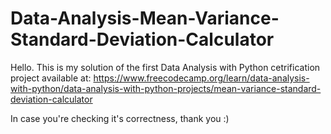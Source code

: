 # Data-Analysis-Mean-Variance-Standard-Deviation-Calculator
Hello.
This is my solution of the first Data Analysis with Python cetrification project available at: https://www.freecodecamp.org/learn/data-analysis-with-python/data-analysis-with-python-projects/mean-variance-standard-deviation-calculator

In case you're checking it's correctness, thank you :)

